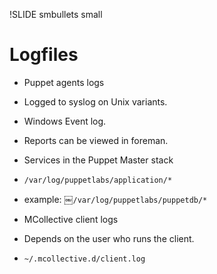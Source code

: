 !SLIDE smbullets small

# Logfiles

* Puppet agents logs
 * Logged to syslog on Unix variants.
 * Windows Event log.
 * Reports can be viewed in foreman.

* Services in the Puppet Master stack
 * `/var/log/puppetlabs/application/*`
 * example: ￼`/var/log/puppetlabs/puppetdb/*`

* MCollective client logs
 * Depends on the user who runs the client.
 * `~/.mcollective.d/client.log`
